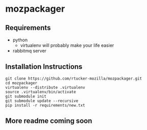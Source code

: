 # mozpackager

## Requirements

* python
  * virtualenv will probably make your life easier
* rabbitmq server

## Installation Instructions

```
git clone https://github.com/rtucker-mozilla/mozpackager.git
cd mozpackager
virtualenv --distribute .virtualenv  
source .virtualenv/bin/activate  
git submodule init 
git submodule update --recursive  
pip install -r requirements/new.txt  
```

## More readme coming soon  
